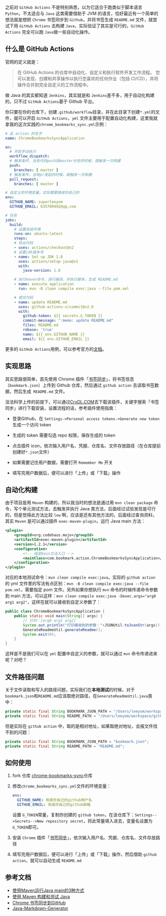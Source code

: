 之前对 `GitHub Actions` 不是特别熟悉，以为它适合于跑类似于脚本语言 `Python`，不太适合与 `Java` 这类需要借助于 JVM 的语言，恰好最近有一个简单的想法就是想把 `Chrome` 书签同步到 `Github`，并将书签生成 `README.md` 文件，就尝试下用 `GitHub Actions` 去构建 `Java`，实际验证了其实是可行的，`GitHub Actions` 完全可以跑 `Java`做一些自动化操作。

## 什么是 GitHub Actions

官网的定义就是：

> 在 GitHub Actions 的仓库中自动化、自定义和执行软件开发工作流程。 您可以发现、创建和共享操作以执行您喜欢的任何作业（包括 CI/CD），并将操作合并到完全自定义的工作流程中。

做 Java 的其实都知道 `Jenkins`，其实就是和 `Jenkins`差不多，用于自动化构建的，只不过 `GitHub Actions`基于 Github 平台。

你只要在你的仓库下，创建`.github/workflow`目录，并在此目录下创建`*.yml`的文件，就可以开启 `GitHub Actions`，`yml` 文件主要用于配置自动化构建，这里我就拿我的这次实践的`chrome_bookmarks_sync.yml`示例：

```yml
# 此 action 的名字
name: ChromeBookmarksSyncApplication

on:
  # 开启手动执行
  workflow_dispatch:
  # 触发条件，当有代码push到master分支的时候，就触发一次构建
  push:
    branches: [ master ]
  # 触发条件，当有pr发起的时候，就触发一次构建  
  pull_request:
    branches: [ master ]

# 自定义的环境变量，实际需要换成你自己的
env:
  GITHUB_NAME: superleeyom
  GITHUB_EMAIL: 635709492@qq.com

# 任务
jobs:
  build:
    # 设置系统环境
    runs-on: ubuntu-latest
    steps:
    # 检出代码
    - uses: actions/checkout@v2
    # 设置jdk版本号
    - name: Set up JDK 1.8
      uses: actions/setup-java@v1
      with:
        java-version: 1.8

    # 执行maven命令，进行编译，并执行脚本，生成 README.md
    - name: execute application
      run: mvn -B clean compile exec:java --file pom.xml

    # 提交代码
    - name: update README.md
      uses: github-actions-x/commit@v2.6
      with:
        github-token: ${{ secrets.G_TOKEN }}
        commit-message: ":memo: update README.md"
        files: README.md
        rebase: 'true'
        name: ${{ env.GITHUB_NAME }}
        email: ${{ env.GITHUB_EMAIL }}
```

更多的 `GitHub Actions`用例，可以参考官方的[文档](https://docs.github.com/cn/free-pro-team@latest/actions/guides/building-and-testing-java-with-maven)。

## 实现思路

其实思路很简单，首先使用 Chrome 插件「[书签同步](https://chrome.google.com/webstore/detail/%E4%B9%A6%E7%AD%BE%E5%90%8C%E6%AD%A5/fbcbemgibdnpboehnfcnkegefaomnlbk)」，将书签信息（`bookmark.json`）上传到 Github 仓库，然后通过 `github action` 去读取书签数据，然后生成` README.md` 文件。

没法科学上传的前提下，可以通过[CrxDL.COM](https://crxdl.com/)去下载该插件，关键字搜索「书签同步」进行下载安装，设置流程的话，参考插件使用指南：

- 登录Github，在 `Settings->Personal access tokens->Generate new token` 生成一个访问 token

- 生成的 token 需要勾选 repo 权限，保存生成的 token

- 点击插件 icon，依次输入用户名、凭据、仓库名、文件存放路径（在仓库提前创建好`*.json`文件）

- 如果需要记住用户数据，需要打开 `Remember Me` 开关

- 填写完用户数据后，便可以进行「上传」或「下载」操作

## 自动化构建


由于项目是用 `Maven` 构建的，所以我当时的想法是通过用 `mvn clean package` 命令，写个单元测试方法，去触发并执行 Java 类方法，后面经过试验发现是可行的，但是觉得此方法比较 `low` 啊，应该是还有其他方法的，后面经过查询资料，其实 `Maven` 是可以通过插件 `exec-maven-plugin`，运行 Java main 方法：

```xml
<plugin>
    <groupId>org.codehaus.mojo</groupId>
    <artifactId>exec-maven-plugin</artifactId>
    <version>1.2.1</version>
    <configuration>
      	<!-- 指定main方法入口 -->
        <mainClass>com.bookmark.action.ChromeBookmarksSyncApplication</mainClass>
    </configuration>
</plugin>
```

对应的本地测试命令：`mvn clean compile exec:java`，实际的 `github action` 的 yml 文件里的写法有点区别：`mvn -B clean compile exec:java --file pom.xml`，需要指定 pom 文件。另外如果你想执行 `mvn` 命令的时候传递命令参数到 main 方法，可以这样：`mvn clean compile exec:java -Dexec.args="arg0 arg1 arg2"`，这样在就可以接收到自定义参数了：

```java
public class ChromeBookmarksSyncApplication {
    public static void main(String[] args) {
      	// 打印：[arg0 arg1 arg2]
      	System.out.println("打印接收到的参数："+JSONUtil.toJsonStr(args));
        GenerateReadmeUtil.generateReadme();
        System.exit(0);
    }
}
```

这样是不是我们可以在 `yml` 配置中自定义的参数，就可以通过 `mvn` 命令传递进来呢？对吧？

## 文件路径问题

关于文件读取和写入的路径问题，实际我们在**本地测试**的时候，对于 `bookmark.json`和`README.md`应该取绝对路径，在`GenerateReadmeUtil.java`类中：

```java
private static final String BOOKMARK_JSON_PATH = "/Users/leeyom/workspace/github/chrome-bookmarks-sync/bookmark.json";
private static final String README_PATH = "/Users/leeyom/workspace/github/chrome-bookmarks-sync/README.md";
```

但是实际在 `github action` 中，取的是相对地址，如果取绝对地址，会报文件找不到的问题：

```java
private static final String BOOKMARK_JSON_PATH = "bookmark.json";
private static final String README_PATH = "README.md";
```

## 如何使用

1. fork 仓库 [chrome-bookmarks-sync](https://github.com/superleeyom/chrome-bookmark-sync)仓库

2. 修改`chrome_bookmarks_sync.yml`文件的环境变量：

   ```yml
   env:
     GITHUB_NAME: 改成你自己的github用户名
     GITHUB_EMAIL: 改成你自己的github邮箱
   ```

   设置 `G_TOKEN`常量，复制你创建的 `github token`，在该仓库下：`Settings-->Secrets-->New repository secret`，将此常量填入进去，变量名设置为`G_TOKEN`即可。

3. 安装 `Chrome` 插件「[书签同步](https://chrome.google.com/webstore/detail/%E4%B9%A6%E7%AD%BE%E5%90%8C%E6%AD%A5/fbcbemgibdnpboehnfcnkegefaomnlbk)」，依次输入用户名、凭据、仓库名、文件存放路径
4. 填写完用户数据后，便可以进行「上传」或「下载」操作，然后借助 `github action`，就可以自动生成 `README.md`

## 参考文档

- [使用Maven运行Java main的3种方式](https://blog.csdn.net/qbg19881206/article/details/19850857)
- [使用 Maven 构建和测试 Java](https://docs.github.com/cn/free-pro-team@latest/actions/guides/building-and-testing-java-with-maven)
- [Chrome 书签同步到GitHub](https://www.cnblogs.com/gongkiro/p/13221739.html)
- [Java-Markdown-Generator](https://github.com/Steppschuh/Java-Markdown-Generator)